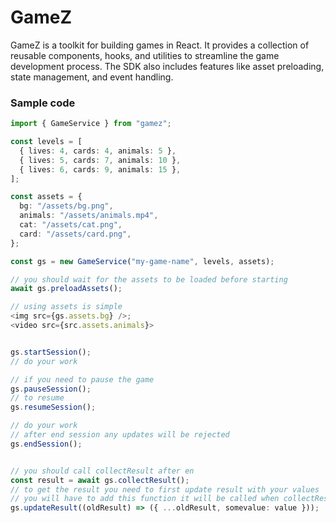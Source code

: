 # GameZ

GameZ is a toolkit for building games in React. It provides a collection of reusable components, hooks, and utilities to streamline the game development process. The SDK also includes features like asset preloading, state management, and event handling.

### Sample code

```typescript
import { GameService } from "gamez";

const levels = [
  { lives: 4, cards: 4, animals: 5 },
  { lives: 5, cards: 7, animals: 10 },
  { lives: 6, cards: 9, animals: 15 },
];

const assets = {
  bg: "/assets/bg.png",
  animals: "/assets/animals.mp4",
  cat: "/assets/cat.png",
  card: "/assets/card.png",
};

const gs = new GameService("my-game-name", levels, assets);

// you should wait for the assets to be loaded before starting
await gs.preloadAssets();

// using assets is simple
<img src={gs.assets.bg} />;
<video src={src.assets.animals}>


gs.startSession();
// do your work

// if you need to pause the game
gs.pauseSession();
// to resume
gs.resumeSession();

// do your work
// after end session any updates will be rejected
gs.endSession();


// you should call collectResult after en
const result = await gs.collectResult();
// to get the result you need to first update result with your values
// you will have to add this function it will be called when collectResult is executed
gs.updateResult((oldResult) => ({ ...oldResult, somevalue: value }));
```
